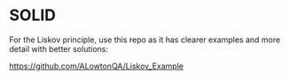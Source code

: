 # SOLID

For the Liskov principle, use this repo as it has clearer examples and more detail with better solutions:

https://github.com/ALowtonQA/Liskov_Example
